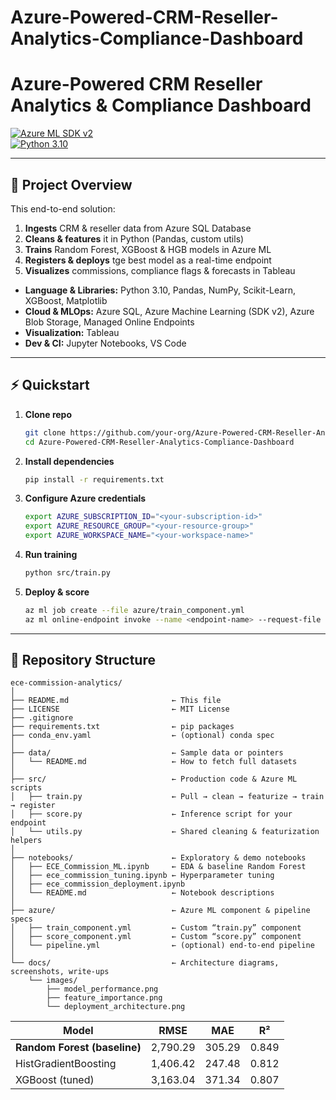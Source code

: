 # Azure-Powered-CRM-Reseller-Analytics-Compliance-Dashboard
# Azure-Powered CRM Reseller Analytics & Compliance Dashboard

[![Azure ML SDK v2](https://img.shields.io/badge/Azure%20ML-SDK%20v2-blue)](https://learn.microsoft.com/azure/machine-learning/)  
[![Python 3.10](https://img.shields.io/badge/python-3.10+-blue)](https://www.python.org/)  

---

## 🚀 Project Overview

This end-to-end solution:

1. **Ingests** CRM & reseller data from Azure SQL Database 
2. **Cleans & features** it in Python (Pandas, custom utils)  
3. **Trains** Random Forest, XGBoost & HGB models in Azure ML  
4. **Registers & deploys** tge best model as a real-time endpoint  
5. **Visualizes** commissions, compliance flags & forecasts in Tableau  


- **Language & Libraries:** Python 3.10, Pandas, NumPy, Scikit-Learn, XGBoost, Matplotlib  
- **Cloud & MLOps:** Azure SQL, Azure Machine Learning (SDK v2), Azure Blob Storage, Managed Online Endpoints  
- **Visualization:** Tableau  
- **Dev & CI:** Jupyter Notebooks, VS Code

---

## ⚡️ Quickstart

1. **Clone repo**  
   ```bash
   git clone https://github.com/your-org/Azure-Powered-CRM-Reseller-Analytics-Compliance-Dashboard.git
   cd Azure-Powered-CRM-Reseller-Analytics-Compliance-Dashboard

2. **Install dependencies**
    ```bash
    pip install -r requirements.txt
    ```
4. **Configure Azure credentials**
    ```bash
    export AZURE_SUBSCRIPTION_ID="<your-subscription-id>"
    export AZURE_RESOURCE_GROUP="<your-resource-group>"
    export AZURE_WORKSPACE_NAME="<your-workspace-name>"
    ```
5. **Run training**
   ```bash
   python src/train.py
   ```
6. **Deploy & score**
   ```bash
   az ml job create --file azure/train_component.yml
   az ml online-endpoint invoke --name <endpoint-name> --request-file sample-request.json
   ```

---

## 📂 Repository Structure

```text
ece-commission-analytics/
│
├── README.md                       ← This file  
├── LICENSE                         ← MIT License  
├── .gitignore                      
├── requirements.txt                ← pip packages  
├── conda_env.yaml                  ← (optional) conda spec  
│
├── data/                           ← Sample data or pointers  
│   └── README.md                   ← How to fetch full datasets  
│
├── src/                            ← Production code & Azure ML scripts  
│   ├── train.py                    ← Pull → clean → featurize → train → register  
│   ├── score.py                    ← Inference script for your endpoint  
│   └── utils.py                    ← Shared cleaning & featurization helpers  
│
├── notebooks/                      ← Exploratory & demo notebooks  
│   ├── ECE_Commission_ML.ipynb     ← EDA & baseline Random Forest  
│   ├── ece_commission_tuning.ipynb ← Hyperparameter tuning  
│   ├── ece_commission_deployment.ipynb  
│   └── README.md                   ← Notebook descriptions  
│
├── azure/                          ← Azure ML component & pipeline specs  
│   ├── train_component.yml         ← Custom “train.py” component  
│   ├── score_component.yml         ← Custom “score.py” component  
│   └── pipeline.yml                ← (optional) end-to-end pipeline  
│
└── docs/                           ← Architecture diagrams, screenshots, write-ups  
    └── images/                     
        ├── model_performance.png  
        ├── feature_importance.png  
        └── deployment_architecture.png  
```


| Model                        |   RMSE   |   MAE  |   R²  |
| ---------------------------- | :------: | :----: | :---: |
| **Random Forest (baseline)** | 2,790.29 | 305.29 | 0.849 |
| HistGradientBoosting         | 1,406.42 | 247.48 | 0.812 |
| XGBoost (tuned)              | 3,163.04 | 371.34 | 0.807 |


